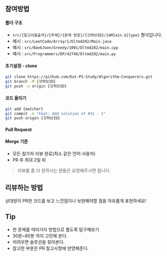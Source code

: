 ## 참여방법

#### 폴더 구조
- `src/{알고리즘출처}/{주제}/{문제 번호}/{깃허브ID}/[mM]ain.${type}` 형식입니다.  
- 예시 : `src/LeetCode/Array/1/Dltmd202/Main.java`
- 예시 : `src/BaekJoon/Greedy/1001/Dltmd202/main.cpp`
- 예시 : `src/Programmers/DP/42748/Dltmd202/main.py`

#### 초기설정 - clone
```bash
git clone https://github.com/Kut-PS-Study/Algorithm-Conquerors.git
git branch -M {깃허브ID}
git push -u origin {깃허브ID}
```

#### 코드 올리기
```bash
git add {matcher}
git commit -m "Feat: Add solution of #31 - 1"
git push origin {깃허브ID}
```

#### Pull Request


#### Merge 기준
- 모든 참가자 리뷰 완료(최소 같은 언어 사용자)
- PR 후 최대 2일 뒤
> 리뷰를 좀 더 원하시는 분들은 요청해주시면 됩니다.

## 리뷰하는 방법
상대방이 PR한 코드를 보고 느낀점이나 보완해야할 점을 자유롭게 표현하세요!

## Tip
- 한 문제를 여러가지 방법으로 풀도록 탐구해보기
- 30분~60분 까지 고민해 본다.
- 어려우면 솔루션을 찾아본다.
- 참고한 부분은 PR 참고사항에 반영해준다.
